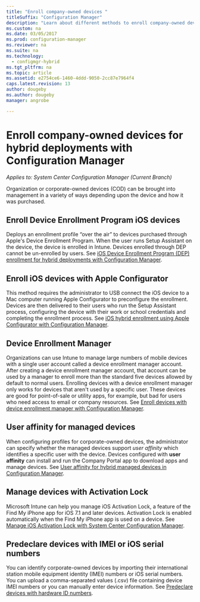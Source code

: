 ```yaml
---
title: "Enroll company-owned devices "
titleSuffix: "Configuration Manager"
description: "Learn about different methods to enroll company-owned devices for hybrid deployments with Configuration Manager."
ms.custom: na
ms.date: 03/05/2017
ms.prod: configuration-manager
ms.reviewer: na
ms.suite: na
ms.technology:
  - configmgr-hybrid
ms.tgt_pltfrm: na
ms.topic: article
ms.assetid: e2754ce6-1460-4ddd-9050-2cc87e7964f4
caps.latest.revision: 13
author: dougeby
ms.author: dougeby
manager: angrobe

---
```

# Enroll company-owned devices for hybrid deployments with Configuration Manager

*Applies to: System Center Configuration Manager (Current Branch)*

Organization or corporate-owned devices (COD) can be brought into management in a variety of ways depending upon the device and how it was purchased.  

## Enroll Device Enrollment Program iOS devices  
 Deploys an enrollment profile “over the air” to devices purchased through Apple's Device Enrollment Program. When the user runs Setup Assistant on the device, the device is enrolled in Intune.  Devices enrolled through DEP cannot be un-enrolled by users. See [iOS Device Enrollment Program (DEP) enrollment for hybrid deployments with Configuration Manager](../../mdm/deploy-use/ios-device-enrollment-program-for-hybrid.md).  

## Enroll iOS devices with Apple Configurator  
 This method requires the administrator to USB connect the iOS device to a Mac computer running Apple Configurator to preconfigure the enrollment. Devices are then delivered to their users who run the Setup Assistant process, configuring the device with their work or school credentials and completing the enrollment process. See [iOS hybrid enrollment using Apple Configurator with Configuration Manager](../../mdm/deploy-use/ios-hybrid-enrollment-using-apple-configurator.md).  

## Device Enrollment Manager  
 Organizations can use Intune to manage large numbers of mobile devices with a single user account called a device enrollment manager account. After creating a device enrollment manager account, that account can be used by a manager to enroll more than the standard five devices allowed by default to normal users. Enrolling devices with a device enrollment manager only works for devices that aren't used by a specific user. These devices are good for point-of-sale or utility apps, for example, but bad for users who need access to email or company resources. See [Enroll devices with device enrollment manager with Configuration Manager](../../mdm/deploy-use/enroll-devices-with-device-enrollment-manager.md).  

## User affinity for managed devices  
 When configuring profiles for corporate-owned devices, the administrator can specify whether the managed devices support *user affinity* which identifies a specific user with the device. Devices configured with **user affinity** can install and run the Company Portal app to download apps and manage devices. See [User affinity for hybrid managed devices in Configuration Manager](../../mdm/deploy-use/user-affinity-for-hybrid-managed-devices.md).  

## Manage devices with Activation Lock  
 Microsoft Intune can help you manage iOS Activation Lock, a feature of the Find My iPhone app for iOS 7.1 and later devices. Activation Lock is enabled automatically when the Find My iPhone app is used on a device. See [Manage iOS Activation Lock with System Center Configuration Manager](../../mdm/deploy-use/manage-ios-activation-lock.md).

 ## Predeclare devices with IMEI or iOS serial numbers

You can identify corporate-owned devices by importing their international station mobile equipment identity (IMEI) numbers or iOS serial numbers. You can upload a comma-separated values (.csv) file containing device IMEI numbers or you can manually enter device information.  See [Predeclare devices with hardware ID numbers](../../mdm/deploy-use/predeclare-devices-with-hardware-id.md).

